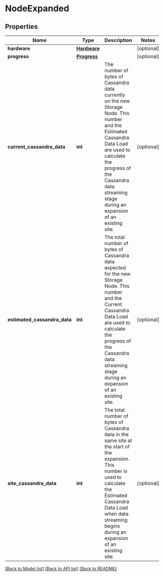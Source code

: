 # NodeExpanded

## Properties
Name | Type | Description | Notes
------------ | ------------- | ------------- | -------------
**hardware** | [**Hardware**](Hardware.md) |  | [optional] 
**progress** | [**Progress**](Progress.md) |  | [optional] 
**current_cassandra_data** | **int** | The number of bytes of Cassandra data currently on the new Storage Node. This number and the Estimated Cassandra Data Load are used to calculate the progress of the Cassandra data streaming stage during an expansion of an existing site.  | [optional] 
**estimated_cassandra_data** | **int** | The total number of bytes of Cassandra data expected for the new Storage Node. This number and the Current Cassandra Data Load are used to calculate the progress of the Cassandra data streaming stage during an expansion of an existing site.  | [optional] 
**site_cassandra_data** | **int** | The total number of bytes of Cassandra data in the same site at the start of the expansion. This number is used to calculate the Estimated Cassandra Data Load when data streaming begins during an expansion of an existing site.  | [optional] 

[[Back to Model list]](../README.md#documentation-for-models) [[Back to API list]](../README.md#documentation-for-api-endpoints) [[Back to README]](../README.md)

